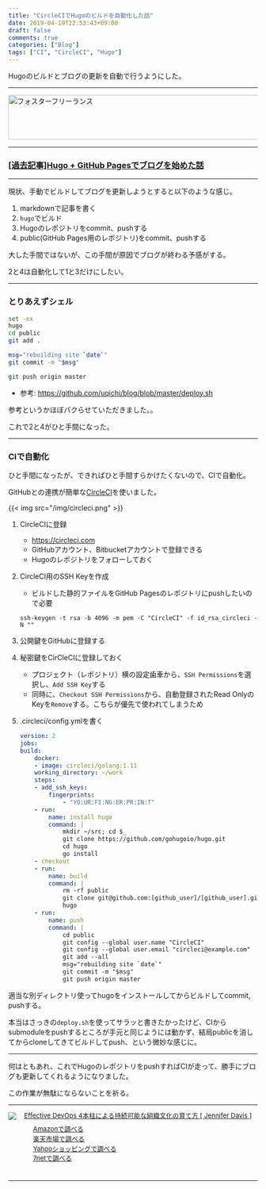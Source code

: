 ```yaml
---
title: "CircleCIでHugoのビルドを自動化した話"
date: 2019-04-19T22:53:43+09:00
draft: false
comments: true
categories: ["Blog"]
tags: ["CI", "CircleCI", "Hugo"]
---
```


Hugoのビルドとブログの更新を自動で行うようにした。

 <!--more-->

---

<a href="https://t.afi-b.com/visit.php?guid=ON&a=C9511S-p324426y&p=J690746r" target="_blank" rel="nofollow"><img src="https://www.afi-b.com/upload_image/9511-1526313401-3.gif" width="728" height="90" style="border:none;" alt="フォスターフリーランス" /></a><img src="https://t.afi-b.com/lead/C9511S/J690746r/p324426y" width="1" height="1" style="border:none;" />

---

### [[過去記事]Hugo + GitHub Pagesでブログを始めた話](https://www.ted027.com/post/hugo)

---

現状、手動でビルドしてブログを更新しようとすると以下のような感じ。

1. markdownで記事を書く
2. `hugo`でビルド
3. Hugoのレポジトリをcommit、pushする
4. public(GitHub Pages用のレポジトリ)をcommit、pushする

大した手間ではないが、この手間が原因でブログが終わる予感がする。

2と4は自動化して1と3だけにしたい。

---

### とりあえずシェル

```deploy.sh
set -ex
hugo
cd public
git add .

msg="rebuilding site `date`"
git commit -m "$msg"

git push origin master
```

- 参考: https://github.com/uqichi/blog/blob/master/deploy.sh

参考というかほぼパクらせていただきました。。

これで2と4がひと手間になった。

---

### CIで自動化

ひと手間になったが、できればひと手間すらかけたくないので、CIで自動化。

GitHubとの連携が簡単な[CircleCI](https://circleci.com)を使いました。

{{< img src="/img/circleci.png" >}}

1. CircleCIに登録
    - https://circleci.com
    - GitHubアカウント、Bitbucketアカウントで登録できる
    - Hugoのレポジトリをフォローしておく

2. CircleCI用のSSH Keyを作成
    - ビルドした静的ファイルをGitHub Pagesのレポジトリにpushしたいので必要

    ```
    ssh-keygen -t rsa -b 4096 -m pem -C "CircleCI" -f id_rsa_circleci -N ""
    ```

3. 公開鍵をGitHubに登録する

4. 秘密鍵をCirCleCIに登録しておく
    - プロジェクト（レポジトリ）横の設定歯車から、`SSH Permissions`を選択し、`Add SSH Key`する
    - 同時に、`Checkout SSH Permissions`から、自動登録されたRead OnlyのKeyを`Remove`する。こちらが優先で使われてしまうため

5. .circleci/config.ymlを書く

    ```config.yml
    version: 2
    jobs:
    build:
        docker:
        - image: circleci/golang:1.11
        working_directory: ~/work
        steps:
        - add_ssh_keys:
            fingerprints:
                - "YO:UR:FI:NG:ER:PR:IN:T"
        - run:
            name: install hugo
            command: |
                mkdir ~/src; cd $_
                git clone https://github.com/gohugoio/hugo.git
                cd hugo
                go install
        - checkout
        - run:
            name: build
            command: |
                rm -rf public
                git clone git@github.com:[github_user]/[github_user].github.io public
                hugo
        - run:
            name: push
            command: |
                cd public
                git config --global user.name "CircleCI"
                git config --global user.email "circleci@example.com"
                git add --all
                msg="rebuilding site `date`"
                git commit -m "$msg"
                git push origin master

    ```

適当な別ディレクトリ使ってhugoをインストールしてからビルドしてcommit, pushする。

本当はさっきの`deploy.sh`を使ってサラッと書きたかったけど、CIからsubmoduleをpushするところが手元と同じようには動かず、結局publicを消してからcloneしてきてビルドしてpush、という微妙な感じに。

---

何はともあれ、これでHugoのレポジトリをpushすればCIが走って、勝手にブログも更新してくれるようになりました。

この作業が無駄にならないことを祈る。

---

<div class="kaerebalink-box" style="text-align:left;padding-bottom:20px;font-size:small;zoom: 1;overflow: hidden;">
    <div class="kaerebalink-image" style="float:left;margin:0 15px 10px 0;"><a
            href="//af.moshimo.com/af/c/click?a_id=1414800&amp;p_id=170&amp;pc_id=185&amp;pl_id=4062&amp;url=https%3A%2F%2Fwww.amazon.co.jp%2FEffective-DevOps-%25E2%2580%25954%25E6%259C%25AC%25E6%259F%25B1%25E3%2581%25AB%25E3%2582%2588%25E3%2582%258B%25E6%258C%2581%25E7%25B6%259A%25E5%258F%25AF%25E8%2583%25BD%25E3%2581%25AA%25E7%25B5%2584%25E7%25B9%2594%25E6%2596%2587%25E5%258C%2596%25E3%2581%25AE%25E8%2582%25B2%25E3%2581%25A6%25E6%2596%25B9-Jennifer-Davis%2Fdp%2F4873118352"
            target="_blank" rel="nofollow"><img
                src="https://images-fe.ssl-images-amazon.com/images/I/51hSE7AENQL._SL160_.jpg"
                style="border: none;" /></a><img
            src="///i.moshimo.com/af/i/impression?a_id=1414800&amp;p_id=170&amp;pc_id=185&amp;pl_id=4062" width="1" height="1"
            style="border:none;"></div>
    <div class="kaerebalink-info" style="line-height:120%;zoom: 1;overflow: hidden;">
        <div class="kaerebalink-name" style="margin-bottom:10px;line-height:120%"><a
                href="//af.moshimo.com/af/c/click?a_id=1414800&amp;p_id=170&amp;pc_id=185&amp;pl_id=4062&amp;url=https%3A%2F%2Fwww.amazon.co.jp%2FEffective-DevOps-%25E2%2580%25954%25E6%259C%25AC%25E6%259F%25B1%25E3%2581%25AB%25E3%2582%2588%25E3%2582%258B%25E6%258C%2581%25E7%25B6%259A%25E5%258F%25AF%25E8%2583%25BD%25E3%2581%25AA%25E7%25B5%2584%25E7%25B9%2594%25E6%2596%2587%25E5%258C%2596%25E3%2581%25AE%25E8%2582%25B2%25E3%2581%25A6%25E6%2596%25B9-Jennifer-Davis%2Fdp%2F4873118352"
                target="_blank" rel="nofollow">Effective DevOps 4本柱による持続可能な組織文化の育て方 [ Jennifer Davis ]</a><img
                src="///i.moshimo.com/af/i/impression?a_id=1414800&amp;p_id=170&amp;pc_id=185&amp;pl_id=4062" width="1" height="1"
                style="border:none;">
        </div>
        <div class="kaerebalink-detail" style="margin-bottom:5px;"></div>
        <div class="kaerebalink-link1" style="margin-top:10px;">
            <div class="shoplinkamazon"
                style="margin-right:5px;background: url('//img.yomereba.com/tam_k_01.gif') 0 0 no-repeat;padding: 2px 0 2px 18px;white-space: nowrap;">
                <a href="//af.moshimo.com/af/c/click?a_id=1414800&p_id=170&pc_id=185&pl_id=4062&s_v=b5Rz2P0601xu&url=https%3A%2F%2Fwww.amazon.co.jp%2Fgp%2Fsearch%3Fkeywords%3DDevOps%26__mk_ja_JP%3D%25E3%2582%25AB%25E3%2582%25BF%25E3%2582%25AB%25E3%2583%258A"
                    target="_blank" rel="nofollow">Amazonで調べる</a><img
                    src="//i.moshimo.com/af/i/impression?a_id=1414800&p_id=170&pc_id=185&pl_id=4062" width="1"
                    height="1" style="border:none;"></div>
            <div class="shoplinkrakuten"
                style="margin-right:5px;background: url('//img.yomereba.com/tam_k_01.gif') 0 -50px no-repeat;padding: 2px 0 2px 18px;white-space: nowrap;">
                <a href="//af.moshimo.com/af/c/click?a_id=1414727&p_id=54&pc_id=54&pl_id=616&s_v=b5Rz2P0601xu&url=https%3A%2F%2Fsearch.rakuten.co.jp%2Fsearch%2Fmall%2FDevOps%2F-%2Ff.1-p.1-s.1-sf.0-st.A-v.2%3Fx%3D0"
                    target="_blank" rel="nofollow">楽天市場で調べる</a><img
                    src="//i.moshimo.com/af/i/impression?a_id=1414727&p_id=54&pc_id=54&pl_id=616" width="1" height="1"
                    style="border:none;"></div>
            <div class="shoplinkyahoo"
                style="margin-right:5px;background: url('//img.yomereba.com/tam_k_01.gif') 0 -150px no-repeat;padding: 2px 0 2px 18px;white-space: nowrap;">
                <a href="//af.moshimo.com/af/c/click?a_id=1418766&p_id=1225&pc_id=1925&pl_id=18502&s_v=b5Rz2P0601xu&url=http%3A%2F%2Fsearch.shopping.yahoo.co.jp%2Fsearch%3Fp%3DDevOps"
                    target="_blank" rel="nofollow">Yahooショッピングで調べる</a><img
                    src="//i.moshimo.com/af/i/impression?a_id=1418766&p_id=1225&pc_id=1925&pl_id=18502" width="1"
                    height="1" style="border:none;"></div>
            <div class="shoplinkseven"
                style="margin-right:5px;background: url('//img.yomereba.com/tam_k_01.gif') 0 -100px no-repeat;padding: 2px 0 2px 18px;white-space: nowrap;">
                <a href="//af.moshimo.com/af/c/click?a_id=1414728&p_id=932&pc_id=1188&pl_id=12456&s_v=b5Rz2P0601xu&url=http%3A%2F%2F7net.omni7.jp%2Fsearch%2F%3Fkeyword%3DDevOps%26searchKeywordFlg%3D1"
                    target="_blank"
                    rel="nofollow"><img src="//i.moshimo.com/af/i/impression?a_id=1414728&p_id=932&pc_id=1188&pl_id=12456" width="1" height="1" style="border:none;">7netで調べる
                        </a> </div> </div> </div> <div class="booklink-footer" style="clear: left"></div>
        </div>

---
